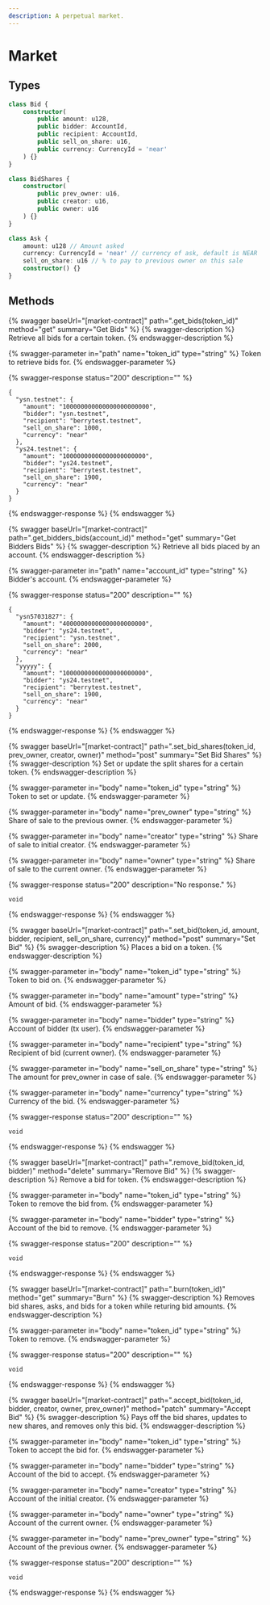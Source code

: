 ```yaml
---
description: A perpetual market.
---
```


# Market

## Types

```typescript
class Bid {
    constructor(
        public amount: u128,
        public bidder: AccountId,
        public recipient: AccountId,
        public sell_on_share: u16,
        public currency: CurrencyId = 'near'
    ) {}
}
```

```typescript
class BidShares {
    constructor(
        public prev_owner: u16,
        public creator: u16,
        public owner: u16
    ) {}
}
```

```typescript
class Ask {
    amount: u128 // Amount asked
    currency: CurrencyId = 'near' // currency of ask, default is NEAR
    sell_on_share: u16 // % to pay to previous owner on this sale
    constructor() {}
}
```

## Methods

{% swagger baseUrl="[market-contract]" path=".get_bids(token_id)" method="get" summary="Get Bids" %}
{% swagger-description %}
Retrieve all bids for a certain token.
{% endswagger-description %}

{% swagger-parameter in="path" name="token_id" type="string" %}
Token to retrieve bids for.
{% endswagger-parameter %}

{% swagger-response status="200" description="" %}
```
{
  "ysn.testnet": {
    "amount": "100000000000000000000000",
    "bidder": "ysn.testnet",
    "recipient": "berrytest.testnet",
    "sell_on_share": 1000,
    "currency": "near"
  },
  "ys24.testnet": {
    "amount": "10000000000000000000000",
    "bidder": "ys24.testnet",
    "recipient": "berrytest.testnet",
    "sell_on_share": 1900,
    "currency": "near"
  }
}
```
{% endswagger-response %}
{% endswagger %}

{% swagger baseUrl="[market-contract]" path=".get_bidders_bids(account_id)" method="get" summary="Get Bidders Bids" %}
{% swagger-description %}
Retrieve all bids placed by an account.
{% endswagger-description %}

{% swagger-parameter in="path" name="account_id" type="string" %}
Bidder's account.
{% endswagger-parameter %}

{% swagger-response status="200" description="" %}
```
{
  "ysn57031827": {
    "amount": "40000000000000000000000",
    "bidder": "ys24.testnet",
    "recipient": "ysn.testnet",
    "sell_on_share": 2000,
    "currency": "near"
  },
  "yyyyy": {
    "amount": "10000000000000000000000",
    "bidder": "ys24.testnet",
    "recipient": "berrytest.testnet",
    "sell_on_share": 1900,
    "currency": "near"
  }
}
```
{% endswagger-response %}
{% endswagger %}

{% swagger baseUrl="[market-contract]" path=".set_bid_shares(token_id, prev_owner, creator, owner)" method="post" summary="Set Bid Shares" %}
{% swagger-description %}
Set or update the split shares for a certain token.
{% endswagger-description %}

{% swagger-parameter in="body" name="token_id" type="string" %}
Token to set or update.
{% endswagger-parameter %}

{% swagger-parameter in="body" name="prev_owner" type="string" %}
Share of sale to the previous owner.
{% endswagger-parameter %}

{% swagger-parameter in="body" name="creator" type="string" %}
Share of sale to initial creator.
{% endswagger-parameter %}

{% swagger-parameter in="body" name="owner" type="string" %}
Share of sale to the current owner.
{% endswagger-parameter %}

{% swagger-response status="200" description="No response." %}
```
void
```
{% endswagger-response %}
{% endswagger %}

{% swagger baseUrl="[market-contract]" path=".set_bid(token_id, amount, bidder, recipient, sell_on_share, currency)" method="post" summary="Set Bid" %}
{% swagger-description %}
Places a bid on a token.
{% endswagger-description %}

{% swagger-parameter in="body" name="token_id" type="string" %}
Token to bid on.
{% endswagger-parameter %}

{% swagger-parameter in="body" name="amount" type="string" %}
Amount of bid.
{% endswagger-parameter %}

{% swagger-parameter in="body" name="bidder" type="string" %}
Account of bidder (tx user).
{% endswagger-parameter %}

{% swagger-parameter in="body" name="recipient" type="string" %}
Recipient of bid (current owner).
{% endswagger-parameter %}

{% swagger-parameter in="body" name="sell_on_share" type="string" %}
The amount for prev_owner in case of sale.
{% endswagger-parameter %}

{% swagger-parameter in="body" name="currency" type="string" %}
Currency of the bid.
{% endswagger-parameter %}

{% swagger-response status="200" description="" %}
```
void
```
{% endswagger-response %}
{% endswagger %}

{% swagger baseUrl="[market-contract]" path=".remove_bid(token_id, bidder)" method="delete" summary="Remove Bid" %}
{% swagger-description %}
Remove a bid for token.
{% endswagger-description %}

{% swagger-parameter in="body" name="token_id" type="string" %}
Token to remove the bid from.
{% endswagger-parameter %}

{% swagger-parameter in="body" name="bidder" type="string" %}
Account of the bid to remove.
{% endswagger-parameter %}

{% swagger-response status="200" description="" %}
```
void
```
{% endswagger-response %}
{% endswagger %}

{% swagger baseUrl="[market-contract]" path=".burn(token_id)" method="get" summary="Burn" %}
{% swagger-description %}
Removes bid shares, asks, and bids for a token while returing bid amounts.
{% endswagger-description %}

{% swagger-parameter in="body" name="token_id" type="string" %}
Token to remove.
{% endswagger-parameter %}

{% swagger-response status="200" description="" %}
```
void
```
{% endswagger-response %}
{% endswagger %}

{% swagger baseUrl="[market-contract]" path=".accept_bid(token_id, bidder, creator, owner, prev_owner)" method="patch" summary="Accept Bid" %}
{% swagger-description %}
Pays off the bid shares,  updates to new shares, and removes only this bid.
{% endswagger-description %}

{% swagger-parameter in="body" name="token_id" type="string" %}
Token to accept the bid for.
{% endswagger-parameter %}

{% swagger-parameter in="body" name="bidder" type="string" %}
Account of the bid to accept.
{% endswagger-parameter %}

{% swagger-parameter in="body" name="creator" type="string" %}
Account of the initial creator.
{% endswagger-parameter %}

{% swagger-parameter in="body" name="owner" type="string" %}
Account of the current owner.
{% endswagger-parameter %}

{% swagger-parameter in="body" name="prev_owner" type="string" %}
Account of the previous owner.
{% endswagger-parameter %}

{% swagger-response status="200" description="" %}
```
void
```
{% endswagger-response %}
{% endswagger %}
